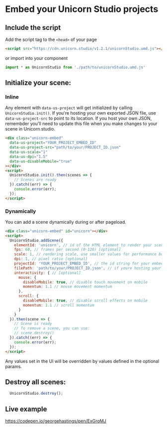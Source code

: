 # Embed your Unicorn Studio projects

## Include the script

Add the script tag to the `<head>` of your page
```html
<script src="https://cdn.unicorn.studio/v1.2.1/unicornStudio.umd.js"></script>
```

or import into your component
```js
import * as UnicornStudio from './path/to/unicornStudio.umd.js'
```

## Initialize your scene:

### Inline
Any element with `data-us-project` will get initialized by calling `UnicornStudio.init()`. If you're hosting your own exported JSON file, use `data-us-project-src` to point to its location. If you host your own JSON, remembder you'll need to update this file when you make changes to your scene in Unicorn.studio.
```html
<div class="unicorn-embed"
  data-us-project="YOUR_PROJECT_EMBED_ID"
  data-us-project-src="path/to/your/PROJECT_ID.json"
  data-us-scale="1"
  data-us-dpi="1.5"
  data-us-disableMobile="true"
></div>
<script>
  UnicornStudio.init().then(scenes => {
    // Scenes are ready
  }).catch((err) => {
    console.error(err);
  });
</script>
```
### Dynamically
You can add a scene dynamically during or after pageload. 
```html
<div class="unicorn-embed" id="unicorn"></div>
<script>
  UnicornStudio.addScene({
    elementId: 'unicorn', // id of the HTML element to render your scene in (the scene will use its dimensions)
    fps: 60, // frames per second (0-120) [optional]
    scale: 1, // rendering scale, use smaller values for performance boost (0.25-1) [optional]
    dpi: 1, // pixel ratio [optional]
    projectId: 'YOUR_PROJECT_EMBED_ID', // the id string for your embed (get this from "embed" export)
    filePath: 'path/to/your/PROJECT_ID.json', // if youre hosting your own exported json code, point to it here
    interactivity: { // [optional]
      mouse: {
        disableMobile: true, // disable touch movement on mobile
        momentum: 1.1 // mouse movement momentum
      },
      scroll: {
        disableMobile: true, // disable scroll effects on mobile
        momentum: 1.1 // scroll momentum
      }
    }
  }).then(scene => {
    // Scene is ready
    // To remove a scene, you can use:
    // scene.destroy()
  }).catch((err) => {
    console.error(err);
  });
</script>
```
Any values set in the UI will be overridden by values defined in the optional params. 

## Destroy all scenes:
```js
  UnicornStudio.destroy();
```

## Live example
https://codepen.io/georgehastings/pen/ExGrqMJ
